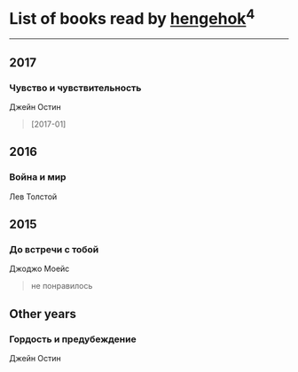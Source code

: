 # List of books read by [hengehok](http://vk.com/id3872053)<sup>4</sup>
---

## 2017

### Чувство и чувствительность
Джейн Остин
> [2017-01] 



## 2016

### Война и мир
Лев Толстой



## 2015

### До встречи с тобой
Джоджо Моейс
> не понравилось



## Other years

### Гордость и предубеждение
Джейн Остин



